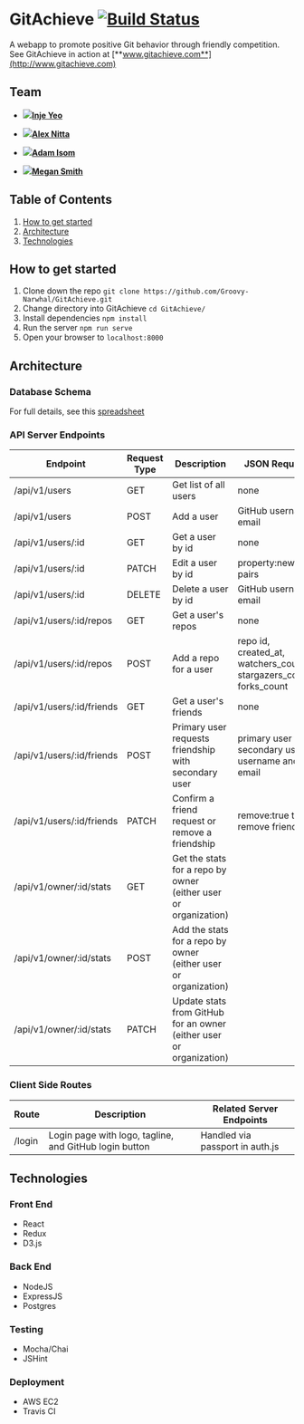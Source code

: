 # GitAchieve [![Build Status](https://travis-ci.org/Groovy-Narwhal/GitAchieve.svg?branch=master)](https://travis-ci.org/Groovy-Narwhal/GitAchieve)
A webapp to promote positive Git behavior through friendly competition.
See GitAchieve in action at [**www.gitachieve.com**](http://www.gitachieve.com)

## Team
 - ![](https://avatars.githubusercontent.com/u/4149515?v=3&s=48)[**Inje Yeo**](https://github.com/byeo630)

 - ![](https://avatars.githubusercontent.com/u/15864056?v=3&s=48)[**Alex Nitta**](https://github.com/alexnitta)

 - ![](https://avatars.githubusercontent.com/u/10492144?v=3&s=48)[**Adam Isom**](https://github.com/adamrgisom)

 - ![](https://avatars.githubusercontent.com/u/15220759?v=3&s=48)[**Megan Smith**](https://github.com/msmith9393)

## Table of Contents
1. [How to get started](#how-to-get-started)
1. [Architecture](#architecture)
1. [Technologies](#technologies)

## How to get started
1. Clone down the repo `git clone https://github.com/Groovy-Narwhal/GitAchieve.git`
2. Change directory into GitAchieve `cd GitAchieve/`
3. Install dependencies `npm install`
4. Run the server `npm run serve`
5. Open your browser to `localhost:8000`

## Architecture
### Database Schema
For full details, see this [spreadsheet](https://docs.google.com/spreadsheets/d/1GPTzF5Bm_S3_2266Ib4b60NtqnQYp3_9fj6ODiP5INs/edit?usp=sharing)

### API Server Endpoints
|Endpoint|Request Type|Description|JSON Required|
|---|---|---|---|
|/api/v1/users|GET|Get list of all users|none|
|/api/v1/users|POST|Add a user|GitHub username, email|
|/api/v1/users/:id|GET|Get a user by id|none|
|/api/v1/users/:id|PATCH|Edit a user by id|property:newvalue pairs|
|/api/v1/users/:id|DELETE|Delete a user by id|GitHub username, email|
|/api/v1/users/:id/repos|GET|Get a user's repos|none|
|/api/v1/users/:id/repos|POST|Add a repo for a user|repo id, created_at, watchers_count, stargazers_count, forks_count|
|/api/v1/users/:id/friends|GET|Get a user's friends|none|
|/api/v1/users/:id/friends|POST|Primary user requests friendship with secondary user|primary user id, secondary user id, username and email|
|/api/v1/users/:id/friends|PATCH|Confirm a friend request or remove a friendship|remove:true to remove friendship|
|/api/v1/owner/:id/stats|GET|Get the stats for a repo by owner (either user or organization)| |
|/api/v1/owner/:id/stats|POST|Add the stats for a repo by owner (either user or organization)| |
|/api/v1/owner/:id/stats|PATCH|Update stats from GitHub for an owner (either user or organization)| |

### Client Side Routes
|Route|Description|Related Server Endpoints|
|---|---|---|
|/login|Login page with logo, tagline, and GitHub login button|Handled via passport in auth.js|

## Technologies
### Front End
- React
- Redux
- D3.js

### Back End
- NodeJS
- ExpressJS
- Postgres

### Testing
- Mocha/Chai
- JSHint

### Deployment
- AWS EC2
- Travis CI
